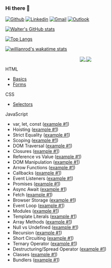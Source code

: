 ### Hi there 👋
[![Github](https://img.shields.io/badge/-Github-000?style=flat&logo=Github&logoColor=white)](https://github.com/WalterEschenbach)
[![Linkedin](https://img.shields.io/badge/-LinkedIn-blue?style=flat&logo=Linkedin&logoColor=white)](https://www.linkedin.com/in/waltereschenbach)
[![Gmail](https://img.shields.io/badge/-Gmail-c14438?style=flat&logo=Gmail&logoColor=white)](mailto:eschenbach.walter@gmail.com)
[![Outlook](https://img.shields.io/badge/-Outlook-0078D4?style=flat&logo=Microsoft-Outlook&logoColor=white)](mailto:walter.eschenbach@outlook.com)


[![Walter's GitHub stats](https://github-readme-stats.vercel.app/api?username=WalterEschenbach&show_icons=true&theme=tokyonight)](https://github.com/WalterEschenbach/github-readme-stats)

[![Top Langs](https://github-readme-stats.vercel.app/api/top-langs/?username=WalterEschenbach&layout=compact&theme=tokyonight)](https://github.com/WalterEschenbach/github-readme-stats)

[![willianrod's wakatime stats](https://github-readme-stats.vercel.app/api/wakatime?username=WalterEschenbach)](https://github.com/WalterEschenbach/github-readme-stats)

<p align="center">
  <a href="https://github.com/WalterEschenbach/DayDecider">
    <img align="center" src="https://github-readme-stats.vercel.app/api/pin/?username=WalterEschenbach&repo=DayDecider" />
  </a>
  <a href="https://github.com/WalterEschenbach/circleci-github-changelog-generator">
    <img align="center" src="https://github-readme-stats.vercel.app/api/pin/?username=onimur&repo=circleci-github-changelog-generator" />
  </a>
</p>


HTML
<ul>
  <li><a href="#">Basics</a></li>
  <li><a href="#">Forms</a></li>
</ul>

CSS
<ul>
  <li><a href="#">Selectors</a></li>
</ul>

JavaScript
<ul>
 <li>var, let, const (<a href="">example #1</a>)</li>
 <li>Hoisting (<a href="">example #1</a>)</li>
 <li>Strict Equality (<a href="">example #1</a>)</li>
 <li>Scoping (<a href="">example #1</a>)</li>
 <li>DOM Traversal (<a href="">example #1</a>)</li>
 <li>Closures (<a href="">example #1</a>)</li>
 <li>Reference vs Value (<a href="">example #1</a>)</li>
 <li>DOM Manipulation (<a href="">example #1</a>)</li>
 <li>Arrow Functions (<a href="">example #1</a>)</li>
 <li>Callbacks (<a href="">example #1</a>)</li>
 <li>Event Listeners (<a href="">example #1</a>)</li>
 <li>Promises (<a href="">example #1</a>)</li>
 <li>Async Await (<a href="">example #1</a>)</li>
 <li>Fetch (<a href="">example #1</a>)</li>
 <li>Browser Storage (<a href="">example #1</a>)</li>
 <li>Event Loop (<a href="">example #1</a>)</li>
 <li>Modules (<a href="">example #1</a>)</li>
 <li>Template Literals (<a href="">example #1</a>)</li>
 <li>Array Methods (<a href="">example #1</a>)</li>
 <li>Null vs Undefined (<a href="">example #1</a>)</li>
 <li>Recursion (<a href="">example #1</a>)</li>
 <li>Short Circuiting (<a href="">example #1</a>)</li>
 <li>Ternary Operator (<a href="">example #1</a>)</li>
 <li>Destructuring/Spread Operator (<a href="">example #1</a>)</li>
 <li>Classes (<a href="">example #1</a>)</li>
 <li>Bundlers (<a href="">example #1</a>)</li>
</ul>
